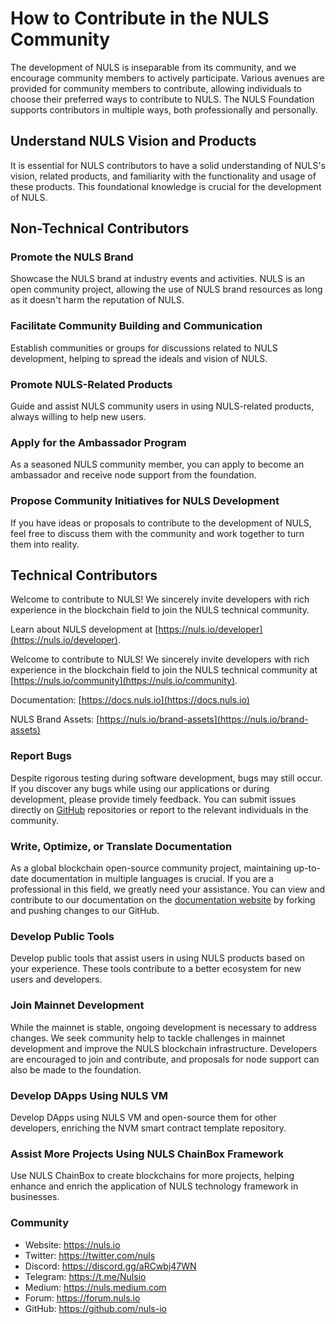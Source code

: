# How to Contribute in the NULS Community

The development of NULS is inseparable from its community, and we encourage community members to actively participate. Various avenues are provided for community members to contribute, allowing individuals to choose their preferred ways to contribute to NULS. The NULS Foundation supports contributors in multiple ways, both professionally and personally.

## Understand NULS Vision and Products

It is essential for NULS contributors to have a solid understanding of NULS's vision, related products, and familiarity with the functionality and usage of these products. This foundational knowledge is crucial for the development of NULS.

## Non-Technical Contributors

### Promote the NULS Brand

Showcase the NULS brand at industry events and activities. NULS is an open community project, allowing the use of NULS brand resources as long as it doesn't harm the reputation of NULS.

### Facilitate Community Building and Communication

Establish communities or groups for discussions related to NULS development, helping to spread the ideals and vision of NULS.

### Promote NULS-Related Products

Guide and assist NULS community users in using NULS-related products, always willing to help new users.

### Apply for the Ambassador Program

As a seasoned NULS community member, you can apply to become an ambassador and receive node support from the foundation.

### Propose Community Initiatives for NULS Development

If you have ideas or proposals to contribute to the development of NULS, feel free to discuss them with the community and work together to turn them into reality.

## Technical Contributors

Welcome to contribute to NULS! We sincerely invite developers with rich experience in the blockchain field to join the NULS technical community.

Learn about NULS development at [https://nuls.io/developer](https://nuls.io/developer).

Welcome to contribute to NULS! We sincerely invite developers with rich experience in the blockchain field to join the NULS technical community at [https://nuls.io/community](https://nuls.io/community).

Documentation: [https://docs.nuls.io](https://docs.nuls.io)

NULS Brand Assets: [https://nuls.io/brand-assets](https://nuls.io/brand-assets)

### Report Bugs

Despite rigorous testing during software development, bugs may still occur. If you discover any bugs while using our applications or during development, please provide timely feedback. You can submit issues directly on [GitHub](https://github.com/nuls-io) repositories or report to the relevant individuals in the community.

### Write, Optimize, or Translate Documentation

As a global blockchain open-source community project, maintaining up-to-date documentation in multiple languages is crucial. If you are a professional in this field, we greatly need your assistance. You can view and contribute to our documentation on the [documentation website](https://github.com/nuls-io/devsite/) by forking and pushing changes to our GitHub.

### Develop Public Tools

Develop public tools that assist users in using NULS products based on your experience. These tools contribute to a better ecosystem for new users and developers.

### Join Mainnet Development

While the mainnet is stable, ongoing development is necessary to address changes. We seek community help to tackle challenges in mainnet development and improve the NULS blockchain infrastructure. Developers are encouraged to join and contribute, and proposals for node support can also be made to the foundation.

### Develop DApps Using NULS VM

Develop DApps using NULS VM and open-source them for other developers, enriching the NVM smart contract template repository.

### Assist More Projects Using NULS ChainBox Framework

Use NULS ChainBox to create blockchains for more projects, helping enhance and enrich the application of NULS technology framework in businesses.

### Community

- Website: https://nuls.io
- Twitter: https://twitter.com/nuls
- Discord: https://discord.gg/aRCwbj47WN
- Telegram: https://t.me/Nulsio
- Medium: https://nuls.medium.com
- Forum: https://forum.nuls.io
- GitHub: https://github.com/nuls-io
